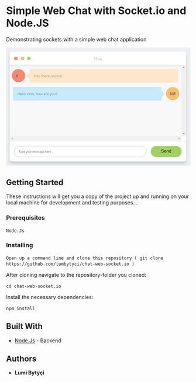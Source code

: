 # Simple Web Chat with Socket.io and Node.JS

Demonstrating sockets with a simple web chat application

![Optional Text](screenshot.png)

## Getting Started

These instructions will get you a copy of the project up and running on your local machine for development and testing purposes. .

### Prerequisites

```
Node.Js
```

### Installing


```
Open up a command line and clone this repository ( git clone https://github.com/lumbytyci/chat-web-socket.io )
```

After cloning navigate to the repository-folder you cloned:
```
cd chat-web-socket.io
```
Install the necessary dependencies:
```
npm install
```


## Built With

* [Node.Js](https://nodejs.org/en/) - Backend

## Authors

* **Lumi Bytyçi** 
